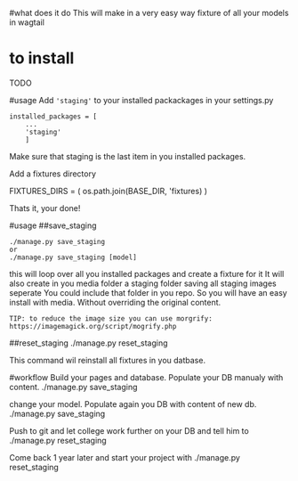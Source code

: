 #what does it do
This will make in a very easy way fixture of all your models in wagtail

# to install
TODO

#usage
Add `'staging'` to your installed packackages in your settings.py

    installed_packages = [  
        ...
        'staging'
        ]  

Make sure that staging is the last item in you installed packages.

Add a fixtures directory

FIXTURES_DIRS = (
    os.path.join(BASE_DIR, 'fixtures)
)

Thats it, your done!

#usage
##save_staging

    ./manage.py save_staging
    or
    ./manage.py save_staging [model] 

this will loop over all you installed packages and create a fixture for it
It will also create in you media folder a staging folder saving all staging images seperate
You could include that folder in you repo. So you will have an easy install with media.
Without overriding the original content.

    TIP: to reduce the image size you can use morgrify:
    https://imagemagick.org/script/mogrify.php

##reset_staging
./manage.py reset_staging

This command wil reinstall all fixtures in you datbase.

#workflow
Build your pages and database. Populate your DB manualy with content.
./manage.py save_staging

change your model. Populate again you DB with content of new db.
./manage.py save_staging <model>

Push to git and let college work further on your DB and tell him to
./manage.py reset_staging

Come back 1 year later and start your project with 
./manage.py reset_staging
